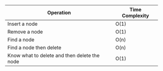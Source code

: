 | Operation | Time Complexity |
| ----------- | ----------- |
| Insert a node  | O(1) |
| Remove a node | O(1) | 
| Find a node | O(n) |
| Find a node then delete | O(n) |
| Know what to delete and then delete the node | O(1) | 
